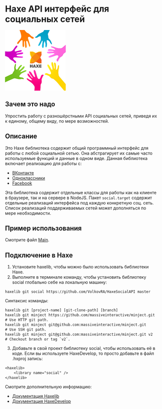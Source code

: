 # Haxe API интерфейс для cоциальных сетей

![](https://github.com/VolkovRA/HaxeSocialAPI/blob/master/logo.png?raw=true)

Зачем это надо
------------------------------

Упростить работу с разношёрстными API социальных сетей, приведя их к единому, общему виду, по мере возможностей.  

Описание
------------------------------

Это Haxe библиотека содержит общий программный интерфейс для работы с любой социальной сетью. Она абстрагирует их самые часто используемые функций и данные в одном виде. Данная библиотека включает реализацию для работы с:
- [ВКонтакте](https://vk.com/)
- [Одноклассники](https://ok.ru/)
- [Facebook](https://www.facebook.com/)

Эта библиотека содержит отдельные классы для работы как на клиенте в браузере, так и на сервере в NodeJS. Пакет `social.target` содержит отдельные реализаций интерфейса под каждую конкретную соц. сеть.
Список реализаций поддерживаемых сетей может дополняться по мере необходимости.

Пример использования
------------------------------

Смотрите файл [Main](https://github.com/VolkovRA/HaxeSocialAPI/blob/develop/src/Main.hx).


Подключение в Haxe
------------------------------

1. Установите haxelib, чтобы можно было использовать библиотеки Haxe.
2. Выполните в терминале команду, чтобы установить библиотеку social глобально себе на локальную машину:
```
haxelib git social https://github.com/VolkovRA/HaxeSocialAPI master
```
Синтаксис команды:
```
haxelib git [project-name] [git-clone-path] [branch]
haxelib git minject https://github.com/massiveinteractive/minject.git         # Use HTTP git path.
haxelib git minject git@github.com:massiveinteractive/minject.git             # Use SSH git path.
haxelib git minject git@github.com:massiveinteractive/minject.git v2          # Checkout branch or tag `v2`.
```
3. Добавьте в свой проект библиотеку social, чтобы использовать её в коде. Если вы используете HaxeDevelop, то просто добавьте в файл .hxproj запись:
```
<haxelib>
	<library name="social" />
</haxelib>
```

Смотрите дополнительную информацию:
 * [Документация Haxelib](https://lib.haxe.org/documentation/using-haxelib/ "Using Haxelib")
 * [Документация HaxeDevelop](https://haxedevelop.org/configure-haxe.html "Configure Haxe")
